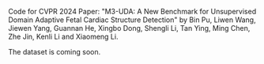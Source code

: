 Code for CVPR 2024 Paper: "M3-UDA: A New Benchmark for Unsupervised Domain Adaptive Fetal Cardiac Structure Detection" by Bin Pu, Liwen Wang, Jiewen Yang, Guannan He, Xingbo Dong, Shengli Li, Tan Ying, Ming Chen, Zhe Jin, Kenli Li and Xiaomeng Li.


The dataset is coming soon.
